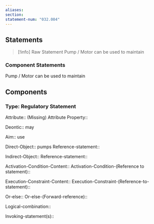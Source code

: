 ```yaml
---
aliases: 
section: 
statement-num: "032.004"
---
```

## Statements 
> [!info] Raw Statement
> Pump / Motor can be used to maintain 
> 

### Component Statements
Pump / Motor can be used to maintain 
## Components
### Type: Regulatory Statement
Attribute:: (Missing)
	Attribute Property::

Deontic:: may

Aim:: use

Direct-Object:: pumps
	Reference-statement::

Indirect-Object::
	Reference-statement::

Activation-Condition-Content::
	Activation-Condition-(Reference to statement)::

Execution-Constraint-Content::
	Execution-Constraint-(Reference-to-statement)::

Or-else::
	Or-else-(Forward-reference)::

Logical-combination::

Invoking-statement(s)::